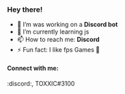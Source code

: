 ### Hey there! 



- 🔭 I’m was working on a **Discord bot**
- 🌱 I’m currently learning js 
- 📫 How to reach me: **Discord**
- ⚡ Fun fact: I like fps Games 🤣

#### Connect with me: 
:discord:, TOXXIC#3100

